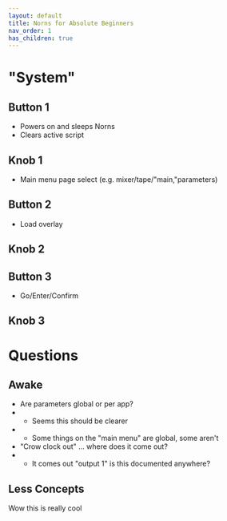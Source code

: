 ```yaml
---
layout: default
title: Norns for Absolute Beginners
nav_order: 1
has_children: true
---
```


# "System"

## Button 1

- Powers on and sleeps Norns
- Clears active script

## Knob 1

- Main menu page select (e.g. mixer/tape/"main,"parameters)

## Button 2

- Load overlay

## Knob 2

## Button 3

- Go/Enter/Confirm

## Knob 3

# Questions

## Awake
- Are parameters global or per app?
- - Seems this should be clearer
- - Some things on the "main menu" are global, some aren't
- "Crow clock out" ... where does it come out?
- - It comes out "output 1" is this documented anywhere?

## Less Concepts

Wow this is really cool

